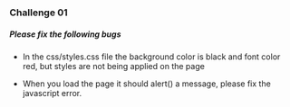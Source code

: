 ### Challenge 01

##### Please fix the following bugs

- In the css/styles.css file the background color is black and font color red, but styles are not being applied on the page

- When you load the page it should alert() a message, please fix the javascript error.
